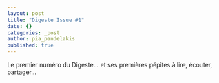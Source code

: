 ```yaml
---
layout: post
title: "Digeste Issue #1"
date: {}
categories: _post
author: pia_pandelakis
published: true
---
```


Le premier numéro du Digeste... et ses premières pépites à lire, écouter, partager...
